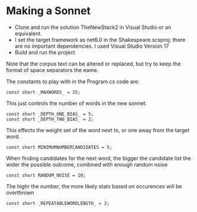 # Making a Sonnet


- Clone and run the solution TheNewStack2 in Visual Studio or an equivalent. 
- I set the target framework as net6.0 in the Shakespeare.scsproj; there are no important dependencies.
  I used Visual Studio Version 17
- Build and run the project

Note that the corpus text can be altered or replaced, but try to keep the format of space separators the eame.

The constants to play with in the Program.cs code are:

    const short _MAXWORDS_ = 25;

This just controls the number of words in the new sonnet.

    const short _DEPTH_ONE_BIAS_ = 5;
    const short _DEPTH_TWO_BIAS_ = 2;
     
This effects the weight set of the word next to, or one away from the target word.    
        
    const short MINIMUMNUMBERCANDIDATES = 5;
    
When finding candidates for the next word, the bigger the candidate list the wider the possible outcome, combined with enough random noise 
        
    const short RANDOM_NOISE = 10;

The highr the number, the more likely stats based on occurences will be overthrown
        
        
    const short _REPEATABLEWORDLENGTH_ = 2;
